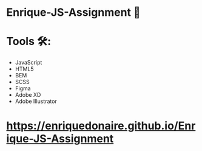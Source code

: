 #   Enrique-JS-Assignment 📱

#  Tools 🛠️:
  - JavaScript
  - HTML5
  - BEM
  - SCSS
  - Figma
  - Adobe XD
  - Adobe Illustrator

# https://enriquedonaire.github.io/Enrique-JS-Assignment  
